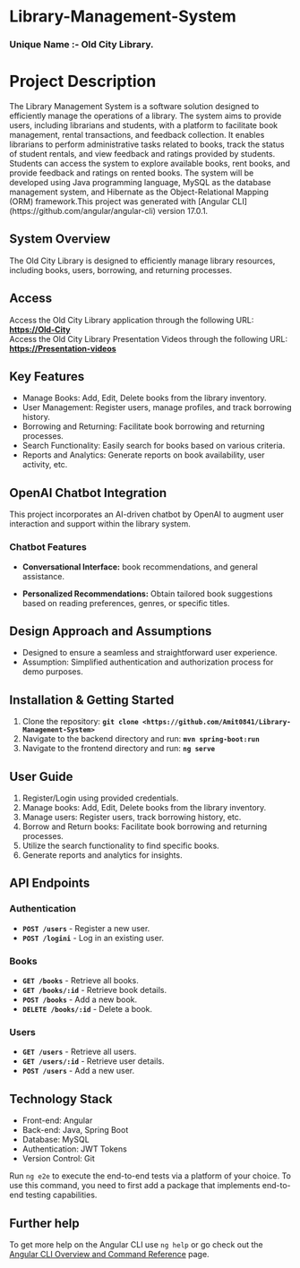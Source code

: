 # Library-Management-System
<h3>Unique Name :- Old City Library.</h3>
<h1> Project Description </h1>
The Library Management System is a software solution designed to efficiently manage the operations of a library. The system aims to provide users, including librarians and students, with a platform to facilitate book management, rental transactions, and feedback collection. It enables librarians to perform administrative tasks related to books, track the status of student rentals, and view feedback and ratings provided by students. Students can access the system to explore available books, rent books, and provide feedback and ratings on rented books. The system will be developed using Java programming language, MySQL as the database management system, and Hibernate as the Object-Relational Mapping (ORM) framework.This project was generated with [Angular CLI](https://github.com/angular/angular-cli) version 17.0.1.

## **System Overview** 

The Old City Library is designed to efficiently manage library resources, including books, users, borrowing, and returning processes.

## **Access**

Access the Old City Library application through the following URL: **[https://Old-City](https://656caf96db89ad1fca415f32--fluffy-fenglisu-c76581.netlify.app/)** <br/>
Access the Old City Library Presentation Videos through the following URL: **[https://Presentation-videos](https://drive.google.com/drive/folders/1wmzC8Y7EoCfLrAT0nVWiiM-k86Rgi2xc?usp=sharing)** 

## **Key Features**

- Manage Books: Add, Edit, Delete books from the library inventory.
- User Management: Register users, manage profiles, and track borrowing history.
- Borrowing and Returning: Facilitate book borrowing and returning processes.
- Search Functionality: Easily search for books based on various criteria.
- Reports and Analytics: Generate reports on book availability, user activity, etc.

## OpenAI Chatbot Integration

This project incorporates an AI-driven chatbot by OpenAI to augment user interaction and support within the library system.

### Chatbot Features

- **Conversational Interface:**  book recommendations, and general assistance.
  
- **Personalized Recommendations:** Obtain tailored book suggestions based on reading preferences, genres, or specific titles.

## **Design Approach and Assumptions**

- Designed to ensure a seamless and straightforward user experience.
- Assumption: Simplified authentication and authorization process for demo purposes.

## **Installation & Getting Started**

1. Clone the repository: **`git clone <https://github.com/Amit0841/Library-Management-System>`**
2. Navigate to the backend directory and run: **`mvn spring-boot:run`**
3. Navigate to the frontend directory and run: **`ng serve`**

## **User Guide**

1. Register/Login using provided credentials.
2. Manage books: Add, Edit, Delete books from the library inventory.
3. Manage users: Register users, track borrowing history, etc.
4. Borrow and Return books: Facilitate book borrowing and returning processes.
5. Utilize the search functionality to find specific books.
6. Generate reports and analytics for insights.

## **API Endpoints**

### **Authentication**

- **`POST /users`** - Register a new user.
- **`POST /logini`** - Log in an existing user.

### **Books**

- **`GET /books`** - Retrieve all books.
- **`GET /books/:id`** - Retrieve book details.
- **`POST /books`** - Add a new book.
- **`DELETE /books/:id`** - Delete a book.

### **Users**

- **`GET /users`** - Retrieve all users.
- **`GET /users/:id`** - Retrieve user details.
- **`POST /users`** - Add a new user.
  
## **Technology Stack**

- Front-end: Angular
- Back-end: Java, Spring Boot
- Database: MySQL
- Authentication: JWT Tokens
- Version Control: Git


Run `ng e2e` to execute the end-to-end tests via a platform of your choice. To use this command, you need to first add a package that implements end-to-end testing capabilities.

## Further help

To get more help on the Angular CLI use `ng help` or go check out the [Angular CLI Overview and Command Reference](https://angular.io/cli) page.
